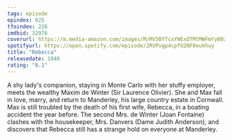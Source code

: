```yaml
---
tags: episode
epindex: 025
tfoindex: 226
imdbid: 32976
coverurl: https://m.media-amazon.com/images/M/MV5BYTcxYWExOTMtMWFmYy00ZjgzLWI0YjktNWEzYzJkZTg0NDdmL2ltYWdlXkEyXkFqcGdeQXVyNjc1NTYyMjg@._V1_SY300_CR1,0,202,300_.jpg
spotifyurl: https://open.spotify.com/episode/2RVPvgp4cpfU2NF8eukhuy
title: "Rebecca"
releasedate: 1940
rating: "8.1"
---
```


A shy lady's companion, staying in Monte Carlo with her stuffy employer, meets the wealthy Maxim de Winter (Sir Laurence Olivier). She and Max fall in love, marry, and return to Manderley, his large country estate in Cornwall. Max is still troubled by the death of his first wife, Rebecca, in a boating accident the year before. The second Mrs. de Winter (Joan Fontaine) clashes with the housekeeper, Mrs. Danvers (Dame Judith Anderson), and discovers that Rebecca still has a strange hold on everyone at Manderley.
